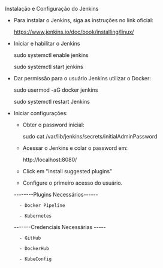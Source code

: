 Instalação e Configuração do Jenkins

- Para instalar o Jenkins, siga as instruções no link oficial:

    https://www.jenkins.io/doc/book/installing/linux/

- Iniciar e habilitar o Jenkins 

    sudo systemctl enable jenkins

    sudo systemctl start jenkins

- Dar permissão para o usuário Jenkins utilizar o Docker:

    sudo usermod -aG docker jenkins

    sudo systemctl restart Jenkins

- Iniciar configurações:

   -  Obter o password inicial:

        sudo cat /var/lib/jenkins/secrets/initialAdminPassword

   - Acessar o Jenkins e colar o password em:

        http://localhost:8080/

   - Click em "Install suggested plugins"

   - Configure o primeiro acesso do usuário.


  --------Plugins Necessários------

        - Docker Pipeline

        - Kubernetes


  -------Credenciais Necessárias -----

        - GitHub

        - DockerHub

        - KubeConfig
